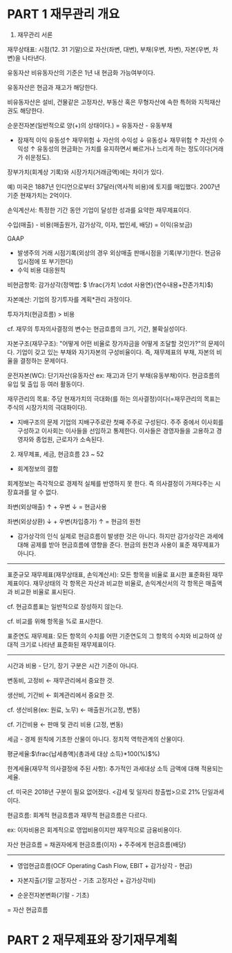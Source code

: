 # PART 1 재무관리 개요

1. 재무관리 서론

재무상태표: 시점(12. 31 기말)으로 자산(좌변, 대변), 부채(우변, 차변), 자본(우변, 차변)을 나타낸다.

유동자산 비유동자산의 기준은 1년 내 현금화 가능여부이다.

유동자산은 현금과 재고가 해당한다.

비유동자산은 설비, 건물같은 고정자산, 부동산 혹은 무형자산에 속한 특허와 지적재산권도 해당한다.

순운전자본(일반적으로 양(+)의 상태이다.) = 유동자산 - 유동부채

- 잠재적 이익
  유동성↑ 재무위험 ↓ 자산의 수익성 ↓
  유동성↓ 재무위험 ↑ 자산의 수익성 ↑
  유동성의 현금화는 가치를 유지하면서 빠르거나 느리게 하는 정도이다(거래가 쉬운정도).

장부가치(회계상 기록)와 시장가치(거래금액)에는 차이가 있다.

예) 미국은 1887년 인디언으로부터 37달러(역사적 비용)에 토지를 매입했다. 2007년 기준 현재가치는 2억이다.

손익계산서: 특정한 기간 동안 기업이 달성한 성과를 요약한 재무제표이다.

수입(매출) - 비용(매출원가, 감가상각, 이자, 법인세, 배당) = 이익(유보금)

GAAP

- 발생주의 거래 시점기록(외상의 경우 외상매출 판매시점을 기록(부기)한다. 현금유입시점에 또 부기한다)
- 수익 비용 대응원칙

비현금항목: 감가상각(정액법: $ \frac{가치 \cdot 사용연}{연수내용+잔존가치}$)

자본예산: 기업의 장기투자를 계획\*관리 과정이다.

투자가치(현금흐름) > 비용

cf. 재무의 투자의사결정의 변수는 현금흐름의 크기, 기간, 불확실성이다.

자본구조(재무구조): "어떻게 어떤 비율로 장가자금을 어떻게 조달할 것인가?"의 문제이다. 기업이 갖고 있는 부채와 자기자본의 구성비율이다. 즉, 재무제표의 부채, 자본의 비율을 결정하는 문제이다.

운전자본(WC): 단기자산(유동자산 ex: 재고)과 단기 부채(유동부채)이다. 현금흐름의 유입 및 출입 등 여러 활동이다.

재무관리의 목표: 주당 현재가치의 극대화(를 하는 의사결정)이다(=재무관리의 목표는 주식의 시장가치의 극대화이다).

- 지배구조의 문제
  기업의 지배구주로란 첫째 주주로 구성된다. 주주 중에서 이사회를 구성하고 이사회는 이사들을 선임하고 통제한다. 이사들은 경영자들을 고용하고 경영자와 종업원, 근로자가 소속된다.

2. 재무제표, 세금, 현금흐름 23 ~ 52

- 회계정보의 결함

회계정보는 즉각적으로 경제적 실체를 반영하지 못 한다. 즉 의사결정이 가져다주는 시장효과를 알 수 없다.

좌변(외상매출) ↑ + 우변 ↓ = 현금사용

좌변(외상상환) ↓ + 우변(차입증가) ↑ = 현금의 원천

- 감가상각의 인식
  실제로 현금흐름이 발생한 것은 아니다. 하지만 감가상각은 과세에 대해 공제를 받아 현금흐름에 영향을 준다. 현금의 원천과 사용이 표준 재무제표가 아니다.

---

표준규모 재무제표(재무상태표, 손익계산서): 모든 항목을 비율로 표시한 표준화된 재무제표이다. 재무상태의 각 항목은 자산과 비교한 비율로, 손익계산서의 각 항목은 매출액과 비교한 비율로 표시된다.

cf. 현금흐름표는 일반적으로 장성하지 않는다.

cf. 비교를 위해 항목을 %로 표시한다.

표준연도 재무제표: 모든 항목의 수치를 어떤 기준연도의 그 항목의 수치와 비교하여 상대적 크기로 나타낸 표준화된 재무제표이다.

---

시간과 비용 - 단기, 장기 구분은 시간 기준이 아니다.

변동비, 고정비 ← 재무관리에서 중요한 것.

생산비, 기간비 ← 회계관리에서 중요한 것.

cf. 생산비용(ex: 원료, 노무) ← 매출원가(고정, 변동)

cf. 기간비용 ← 판매 및 관리 비용 (고정, 변동)

세금 - 경제 원칙에 기초한 산물이 아니다. 정치적 역학관계의 산물이다.

평균세율:$\frac{납세총액}{총과세 대상 소득}*100(%)$%)

한계세율(재무적 의사결정에 주된 사항): 추가적인 과세대상 소득 금액에 대해 적용되는 세율.

cf. 미국은 2018년 구분이 필요 없어졌다. <감세 및 일자리 창출법>으로 21% 단일과세이다.

현금흐름: 회계적 현금흐름과 재무적 현금흐름은 다르다.

ex: 이자비용은 회계적으로 영업비용이지만 재무적으로 금융비용이다.

자산 현금흐름 = 채권자에게 현금흐름(이자) + 주주에게 현금흐름(배당)

---

- 영업현금흐름(OCF Operating Cash Flow, EBIT + 감가상각 - 현금)

* 자본지출(기말 고정자산 - 기초 고정자산 + 감가상각비)

* 순운전자본변화(기말 - 기초)

= 자산 현금흐름

# PART 2 재무제표와 장기재무계획
